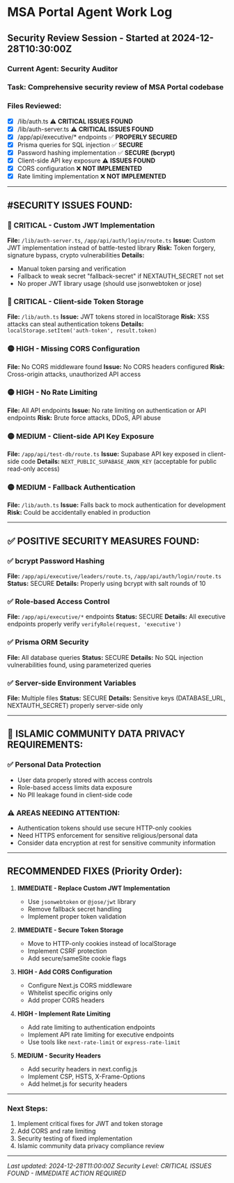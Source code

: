 # MSA Portal Agent Work Log

## Security Review Session - Started at 2024-12-28T10:30:00Z

### Current Agent: Security Auditor
### Task: Comprehensive security review of MSA Portal codebase

### Files Reviewed:
- [x] /lib/auth.ts ⚠️ **CRITICAL ISSUES FOUND**
- [x] /lib/auth-server.ts ⚠️ **CRITICAL ISSUES FOUND**
- [x] /app/api/executive/* endpoints ✅ **PROPERLY SECURED**
- [x] Prisma queries for SQL injection ✅ **SECURE**
- [x] Password hashing implementation ✅ **SECURE (bcrypt)**
- [x] Client-side API key exposure ⚠️ **ISSUES FOUND**
- [x] CORS configuration ❌ **NOT IMPLEMENTED**
- [x] Rate limiting implementation ❌ **NOT IMPLEMENTED**

---

## #SECURITY ISSUES FOUND:

### 🔴 CRITICAL - Custom JWT Implementation
**File:** `/lib/auth-server.ts`, `/app/api/auth/login/route.ts`
**Issue:** Custom JWT implementation instead of battle-tested library
**Risk:** Token forgery, signature bypass, crypto vulnerabilities
**Details:**
- Manual token parsing and verification
- Fallback to weak secret "fallback-secret" if NEXTAUTH_SECRET not set
- No proper JWT library usage (should use jsonwebtoken or jose)

### 🔴 CRITICAL - Client-side Token Storage
**File:** `/lib/auth.ts`
**Issue:** JWT tokens stored in localStorage
**Risk:** XSS attacks can steal authentication tokens
**Details:** `localStorage.setItem('auth-token', result.token)`

### 🟡 HIGH - Missing CORS Configuration
**File:** No CORS middleware found
**Issue:** No CORS headers configured
**Risk:** Cross-origin attacks, unauthorized API access

### 🟡 HIGH - No Rate Limiting
**File:** All API endpoints
**Issue:** No rate limiting on authentication or API endpoints
**Risk:** Brute force attacks, DDoS, API abuse

### 🟡 MEDIUM - Client-side API Key Exposure
**File:** `/app/api/test-db/route.ts`
**Issue:** Supabase API key exposed in client-side code
**Details:** `NEXT_PUBLIC_SUPABASE_ANON_KEY` (acceptable for public read-only access)

### 🟡 MEDIUM - Fallback Authentication
**File:** `/lib/auth.ts`
**Issue:** Falls back to mock authentication for development
**Risk:** Could be accidentally enabled in production

---

## ✅ POSITIVE SECURITY MEASURES FOUND:

### ✅ bcrypt Password Hashing
**File:** `/app/api/executive/leaders/route.ts`, `/app/api/auth/login/route.ts`
**Status:** SECURE
**Details:** Properly using bcrypt with salt rounds of 10

### ✅ Role-based Access Control
**File:** `/app/api/executive/*` endpoints
**Status:** SECURE
**Details:** All executive endpoints properly verify `verifyRole(request, 'executive')`

### ✅ Prisma ORM Security
**File:** All database queries
**Status:** SECURE
**Details:** No SQL injection vulnerabilities found, using parameterized queries

### ✅ Server-side Environment Variables
**File:** Multiple files
**Status:** SECURE
**Details:** Sensitive keys (DATABASE_URL, NEXTAUTH_SECRET) properly server-side only

---

## 🕌 ISLAMIC COMMUNITY DATA PRIVACY REQUIREMENTS:

### ✅ Personal Data Protection
- User data properly stored with access controls
- Role-based access limits data exposure
- No PII leakage found in client-side code

### ⚠️ AREAS NEEDING ATTENTION:
- Authentication tokens should use secure HTTP-only cookies
- Need HTTPS enforcement for sensitive religious/personal data
- Consider data encryption at rest for sensitive community information

---

## RECOMMENDED FIXES (Priority Order):

1. **IMMEDIATE - Replace Custom JWT Implementation**
   - Use `jsonwebtoken` or `@jose/jwt` library
   - Remove fallback secret handling
   - Implement proper token validation

2. **IMMEDIATE - Secure Token Storage**
   - Move to HTTP-only cookies instead of localStorage
   - Implement CSRF protection
   - Add secure/sameSite cookie flags

3. **HIGH - Add CORS Configuration**
   - Configure Next.js CORS middleware
   - Whitelist specific origins only
   - Add proper CORS headers

4. **HIGH - Implement Rate Limiting**
   - Add rate limiting to authentication endpoints
   - Implement API rate limiting for executive endpoints
   - Use tools like `next-rate-limit` or `express-rate-limit`

5. **MEDIUM - Security Headers**
   - Add security headers in next.config.js
   - Implement CSP, HSTS, X-Frame-Options
   - Add helmet.js for security headers

---

### Next Steps:
1. Implement critical fixes for JWT and token storage
2. Add CORS and rate limiting
3. Security testing of fixed implementation
4. Islamic community data privacy compliance review

---
*Last updated: 2024-12-28T11:00:00Z*
*Security Level: CRITICAL ISSUES FOUND - IMMEDIATE ACTION REQUIRED*